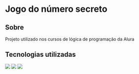 <h1>Jogo do número secreto</h1>

<h2>Sobre</h2>
<p>Projeto utilizado nos cursos de lógica de programação da Alura</p>

## Tecnologias utilizadas
<div>
    <img src="https://img.shields.io/badge/HTML-239120?style=for-the-badge&logo=html5&logoColor=white">
    <img src="https://img.shields.io/badge/CSS-239120?&style=for-the-badge&logo=css3&logoColor=white">
    <img src="https://img.shields.io/badge/JavaScript-F7DF1E?style=for-the-badge&logo=javascript&logoColor=black">
</div>